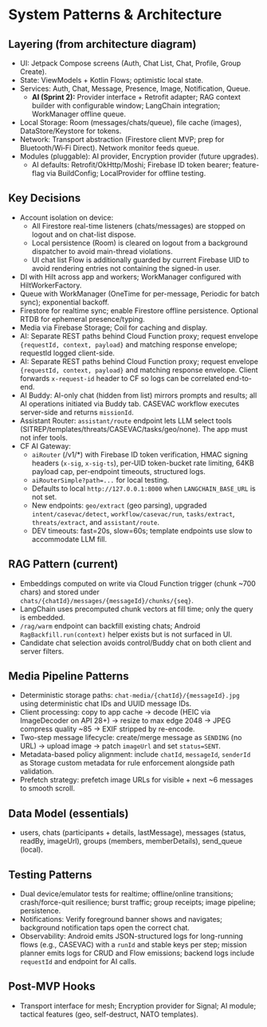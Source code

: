 # System Patterns & Architecture

## Layering (from architecture diagram)
- UI: Jetpack Compose screens (Auth, Chat List, Chat, Profile, Group Create).
- State: ViewModels + Kotlin Flows; optimistic local state.
- Services: Auth, Chat, Message, Presence, Image, Notification, Queue.
  - **AI (Sprint 2):** Provider interface + Retrofit adapter; RAG context builder with configurable window; LangChain integration; WorkManager offline queue.
- Local Storage: Room (messages/chats/queue), file cache (images), DataStore/Keystore for tokens.
- Network: Transport abstraction (Firestore client MVP; prep for Bluetooth/Wi‑Fi Direct). Network monitor feeds queue.
- Modules (pluggable): AI provider, Encryption provider (future upgrades).
  - AI defaults: Retrofit/OkHttp/Moshi; Firebase ID token bearer; feature-flag via BuildConfig; LocalProvider for offline testing.

## Key Decisions
- Account isolation on device:
  - All Firestore real-time listeners (chats/messages) are stopped on logout and on chat-list dispose.
  - Local persistence (Room) is cleared on logout from a background dispatcher to avoid main-thread violations.
  - UI chat list Flow is additionally guarded by current Firebase UID to avoid rendering entries not containing the signed-in user.
- DI with Hilt across app and workers; WorkManager configured with HiltWorkerFactory.
- Queue with WorkManager (OneTime for per-message, Periodic for batch sync); exponential backoff.
- Firestore for realtime sync; enable Firestore offline persistence. Optional RTDB for ephemeral presence/typing.
- Media via Firebase Storage; Coil for caching and display.
- AI: Separate REST paths behind Cloud Function proxy; request envelope `{requestId, context, payload}` and matching response envelope; requestId logged client-side.
 - AI: Separate REST paths behind Cloud Function proxy; request envelope `{requestId, context, payload}` and matching response envelope. Client forwards `x-request-id` header to CF so logs can be correlated end-to-end.
  - AI Buddy: AI-only chat (hidden from list) mirrors prompts and results; all AI operations initiated via Buddy tab. CASEVAC workflow executes server-side and returns `missionId`.
  - Assistant Router: `assistant/route` endpoint lets LLM select tools (SITREP/templates/threats/CASEVAC/tasks/geo/none). The app must not infer tools.
- CF AI Gateway:
  - `aiRouter` (/v1/*) with Firebase ID token verification, HMAC signing headers (`x-sig`, `x-sig-ts`), per‑UID token-bucket rate limiting, 64KB payload cap, per-endpoint timeouts, structured logs.
  - `aiRouterSimple?path=...` for local testing.
  - Defaults to local `http://127.0.0.1:8000` when `LANGCHAIN_BASE_URL` is not set.
  - New endpoints: `geo/extract` (geo parsing), upgraded `intent/casevac/detect`, `workflow/casevac/run`, `tasks/extract`, `threats/extract`, and `assistant/route`.
  - DEV timeouts: fast=20s, slow=60s; template endpoints use slow to accommodate LLM fill.

## RAG Pattern (current)
- Embeddings computed on write via Cloud Function trigger (chunk ~700 chars) and stored under `chats/{chatId}/messages/{messageId}/chunks/{seq}`.
- LangChain uses precomputed chunk vectors at fill time; only the query is embedded.
- `/rag/warm` endpoint can backfill existing chats; Android `RagBackfill.run(context)` helper exists but is not surfaced in UI.
- Candidate chat selection avoids control/Buddy chat on both client and server filters.

## Media Pipeline Patterns
- Deterministic storage paths: `chat-media/{chatId}/{messageId}.jpg` using deterministic chat IDs and UUID message IDs.
- Client processing: copy to app cache → decode (HEIC via ImageDecoder on API 28+) → resize to max edge 2048 → JPEG compress quality ~85 → EXIF stripped by re-encode.
- Two-step message lifecycle: create/merge message as `SENDING` (no URL) → upload image → patch `imageUrl` and set `status=SENT`.
- Metadata-based policy alignment: include `chatId`, `messageId`, `senderId` as Storage custom metadata for rule enforcement alongside path validation.
- Prefetch strategy: prefetch image URLs for visible + next ~6 messages to smooth scroll.

## Data Model (essentials)
- users, chats (participants + details, lastMessage), messages (status, readBy, imageUrl), groups (members, memberDetails), send_queue (local).

## Testing Patterns
- Dual device/emulator tests for realtime; offline/online transitions; crash/force-quit resilience; burst traffic; group receipts; image pipeline; persistence.
- Notifications: Verify foreground banner shows and navigates; background notification taps open the correct chat.
 - Observability: Android emits JSON-structured logs for long-running flows (e.g., CASEVAC) with a `runId` and stable keys per step; mission planner emits logs for CRUD and Flow emissions; backend logs include `requestId` and endpoint for AI calls.

## Post-MVP Hooks
- Transport interface for mesh; Encryption provider for Signal; AI module; tactical features (geo, self-destruct, NATO templates).

